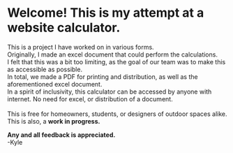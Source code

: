 # Welcome! This is my attempt at a website calculator.
This is a project I have worked on in various forms. <br />
Originally, I made an excel document that could perform the calculations. <br />
I felt that this was a bit too limiting, as the goal of our team was to make this as accessible as possible. <br />
In total, we made a PDF for printing and distribution, as well as the aforementioned excel document. <br />
In a spirit of inclusivity, this calculator can be accessed by anyone with internet. No need for excel, or distribution of a document. <br /><br />
This is free for homeowners, students, or designers of outdoor spaces alike. <br />
This is also, a **work in progress.**<br />

**Any and all feedback is appreciated.**<br />
-Kyle